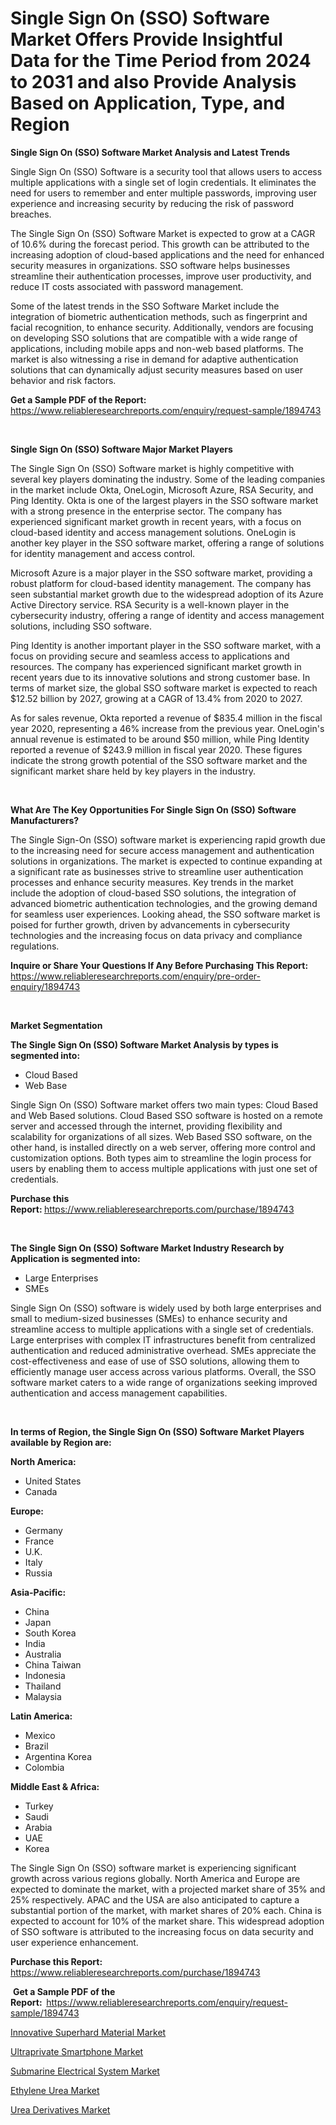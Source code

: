 <p><h1>Single Sign On (SSO) Software Market Offers Provide Insightful Data for the Time Period from 2024 to 2031 and also Provide Analysis Based on Application, Type, and Region</h1></p><p><strong>Single Sign On (SSO) Software Market Analysis and Latest Trends</strong></p>
<p><p>Single Sign On (SSO) Software is a security tool that allows users to access multiple applications with a single set of login credentials. It eliminates the need for users to remember and enter multiple passwords, improving user experience and increasing security by reducing the risk of password breaches.</p><p>The Single Sign On (SSO) Software Market is expected to grow at a CAGR of 10.6% during the forecast period. This growth can be attributed to the increasing adoption of cloud-based applications and the need for enhanced security measures in organizations. SSO software helps businesses streamline their authentication processes, improve user productivity, and reduce IT costs associated with password management.</p><p>Some of the latest trends in the SSO Software Market include the integration of biometric authentication methods, such as fingerprint and facial recognition, to enhance security. Additionally, vendors are focusing on developing SSO solutions that are compatible with a wide range of applications, including mobile apps and non-web based platforms. The market is also witnessing a rise in demand for adaptive authentication solutions that can dynamically adjust security measures based on user behavior and risk factors.</p></p>
<p><strong>Get a Sample PDF of the Report:&nbsp;</strong> <a href="https://www.reliableresearchreports.com/enquiry/request-sample/1894743">https://www.reliableresearchreports.com/enquiry/request-sample/1894743</a></p>
<p>&nbsp;</p>
<p><strong>Single Sign On (SSO) Software Major Market Players</strong></p>
<p><p>The Single Sign On (SSO) Software market is highly competitive with several key players dominating the industry. Some of the leading companies in the market include Okta, OneLogin, Microsoft Azure, RSA Security, and Ping Identity. Okta is one of the largest players in the SSO software market with a strong presence in the enterprise sector. The company has experienced significant market growth in recent years, with a focus on cloud-based identity and access management solutions. OneLogin is another key player in the SSO software market, offering a range of solutions for identity management and access control.</p><p>Microsoft Azure is a major player in the SSO software market, providing a robust platform for cloud-based identity management. The company has seen substantial market growth due to the widespread adoption of its Azure Active Directory service. RSA Security is a well-known player in the cybersecurity industry, offering a range of identity and access management solutions, including SSO software.</p><p>Ping Identity is another important player in the SSO software market, with a focus on providing secure and seamless access to applications and resources. The company has experienced significant market growth in recent years due to its innovative solutions and strong customer base. In terms of market size, the global SSO software market is expected to reach $12.52 billion by 2027, growing at a CAGR of 13.4% from 2020 to 2027.</p><p>As for sales revenue, Okta reported a revenue of $835.4 million in the fiscal year 2020, representing a 46% increase from the previous year. OneLogin's annual revenue is estimated to be around $50 million, while Ping Identity reported a revenue of $243.9 million in fiscal year 2020. These figures indicate the strong growth potential of the SSO software market and the significant market share held by key players in the industry.</p></p>
<p>&nbsp;</p>
<p><strong>What Are The Key Opportunities For Single Sign On (SSO) Software Manufacturers?</strong></p>
<p><p>The Single Sign-On (SSO) software market is experiencing rapid growth due to the increasing need for secure access management and authentication solutions in organizations. The market is expected to continue expanding at a significant rate as businesses strive to streamline user authentication processes and enhance security measures. Key trends in the market include the adoption of cloud-based SSO solutions, the integration of advanced biometric authentication technologies, and the growing demand for seamless user experiences. Looking ahead, the SSO software market is poised for further growth, driven by advancements in cybersecurity technologies and the increasing focus on data privacy and compliance regulations.</p></p>
<p><strong>Inquire or Share Your Questions If Any Before Purchasing This Report:</strong> <a href="https://www.reliableresearchreports.com/enquiry/pre-order-enquiry/1894743">https://www.reliableresearchreports.com/enquiry/pre-order-enquiry/1894743</a></p>
<p>&nbsp;</p>
<p><strong>Market Segmentation</strong></p>
<p><strong>The Single Sign On (SSO) Software Market Analysis by types is segmented into:</strong></p>
<p><ul><li>Cloud Based</li><li>Web Base</li></ul></p>
<p><p>Single Sign On (SSO) Software market offers two main types: Cloud Based and Web Based solutions. Cloud Based SSO software is hosted on a remote server and accessed through the internet, providing flexibility and scalability for organizations of all sizes. Web Based SSO software, on the other hand, is installed directly on a web server, offering more control and customization options. Both types aim to streamline the login process for users by enabling them to access multiple applications with just one set of credentials.</p></p>
<p><strong>Purchase this Report:&nbsp;</strong><a href="https://www.reliableresearchreports.com/purchase/1894743">https://www.reliableresearchreports.com/purchase/1894743</a></p>
<p>&nbsp;</p>
<p><strong>The Single Sign On (SSO) Software Market Industry Research by Application is segmented into:</strong></p>
<p><ul><li>Large Enterprises</li><li>SMEs</li></ul></p>
<p><p>Single Sign On (SSO) software is widely used by both large enterprises and small to medium-sized businesses (SMEs) to enhance security and streamline access to multiple applications with a single set of credentials. Large enterprises with complex IT infrastructures benefit from centralized authentication and reduced administrative overhead. SMEs appreciate the cost-effectiveness and ease of use of SSO solutions, allowing them to efficiently manage user access across various platforms. Overall, the SSO software market caters to a wide range of organizations seeking improved authentication and access management capabilities.</p></p>
<p>&nbsp;</p>
<p><strong>In terms of Region, the Single Sign On (SSO) Software Market Players available by Region are:</strong></p>
<p>
    <p> <strong> North America: </strong>
        <ul>
            <li>United States</li>
            <li>Canada</li>
        </ul>
        </p> 
    <p> <strong> Europe: </strong>
        <ul>
            <li>Germany</li>
            <li>France</li>
            <li>U.K.</li>
            <li>Italy</li>
            <li>Russia</li>
        </ul>
        </p> 
    <p> <strong> Asia-Pacific: </strong>
        <ul>
            <li>China</li>
            <li>Japan</li>
            <li>South Korea</li>
            <li>India</li>
            <li>Australia</li>
            <li>China Taiwan</li>
            <li>Indonesia</li>
            <li>Thailand</li>
            <li>Malaysia</li>
        </ul>
        </p> 
    <p> <strong> Latin America: </strong>
        <ul>
            <li>Mexico</li>
            <li>Brazil</li>
            <li>Argentina Korea</li>
            <li>Colombia</li>
        </ul>
        </p> 
    <p> <strong> Middle East & Africa: </strong>
        <ul>
            <li>Turkey</li>
            <li>Saudi</li>
            <li>Arabia</li>
            <li>UAE</li>
            <li>Korea</li>
        </ul>
    </p>
    </p>
<p><p>The Single Sign On (SSO) software market is experiencing significant growth across various regions globally. North America and Europe are expected to dominate the market, with a projected market share of 35% and 25% respectively. APAC and the USA are also anticipated to capture a substantial portion of the market, with market shares of 20% each. China is expected to account for 10% of the market share. This widespread adoption of SSO software is attributed to the increasing focus on data security and user experience enhancement.</p></p>
<p><strong>Purchase this Report: </strong><a href="https://www.reliableresearchreports.com/purchase/1894743">https://www.reliableresearchreports.com/purchase/1894743</a></p>
<p>&nbsp;<strong>Get a Sample PDF of the Report:&nbsp;&nbsp;</strong><a href="https://www.reliableresearchreports.com/enquiry/request-sample/1894743">https://www.reliableresearchreports.com/enquiry/request-sample/1894743</a></p>
<p><strong></strong></p>
<p><p><a href="https://bubble-tree-ea4.notion.site/Innovative-Superhard-Material-Market-Size-2024-2031-Global-Industrial-Analysis-Key-Geographical-R-eb1079c6a5c449f1b65d691931caeba5">Innovative Superhard Material Market</a></p><p><a href="https://glittery-fuchsia-86a.notion.site/Ultraprivate-Smartphone-Market-Size-Reflecting-a-Forecast-Till-2031-Market-By-Type-By-Application--f85ee5158f944921b13f6964bce638d4">Ultraprivate Smartphone Market</a></p><p><a href="https://woozy-pyroraptor-a1f.notion.site/Submarine-Electrical-System-Market-Insights-Market-Players-and-Forecast-Till-2031-5c5aee482f2e4912bbba2539a2f00086">Submarine Electrical System Market</a></p><p><a href="https://view.publitas.com/reportprime-1/ethylene-urea-market-provides-a-comprehensive-analysis-including-a-macro-overview-of-the-market-as-well-as-micro-details-such-as-market-size-and-competitive-landscape/">Ethylene Urea Market</a></p><p><a href="https://view.publitas.com/reportprime-1/decoding-the-urea-derivatives-market-a-deep-dive-into-the-latest-market-trends-market-segmentation-and-competitive-analysis/">Urea Derivatives Market</a></p></p>